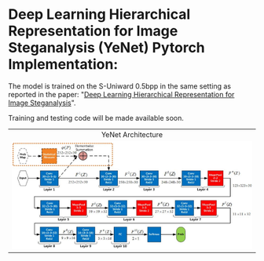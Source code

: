 # Deep Learning Hierarchical Representation for Image Steganalysis (YeNet) Pytorch Implementation:

The model is trained on the S-Uniward 0.5bpp in the same setting as reported in the paper:
"[Deep Learning Hierarchical Representation for Image Steganalysis](https://ieeexplore.ieee.org/stamp/stamp.jsp?tp=&arnumber=7937836)".

Training and testing code will be made available soon.
<table>
  <tr>
    <td align="center">YeNet Architecture</td>
  </tr>
  <tr>
    <td valign="top"><img src="YeNet.png"></td>
  </tr>
 </table>

